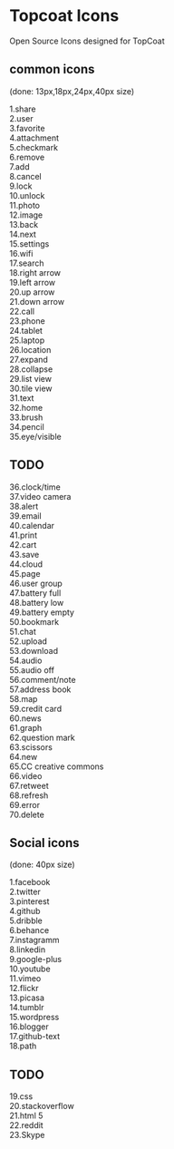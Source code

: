 Topcoat Icons
============

Open Source Icons designed for TopCoat

common icons
------------
(done: 13px,18px,24px,40px size)

1.share  
2.user  
3.favorite  
4.attachment  
5.checkmark  
6.remove  
7.add  
8.cancel  
9.lock  
10.unlock  
11.photo  
12.image  
13.back  
14.next  
15.settings  
16.wifi  
17.search  
18.right arrow  
19.left arrow  
20.up arrow  
21.down arrow  
22.call  
23.phone  
24.tablet  
25.laptop  
26.location  
27.expand  
28.collapse  
29.list view  
30.tile view  
31.text  
32.home  
33.brush  
34.pencil  
35.eye/visible  


TODO
-----

36.clock/time  
37.video camera  
38.alert  
39.email  
40.calendar  
41.print  
42.cart  
43.save  
44.cloud  
45.page  
46.user group  
47.battery full  
48.battery low  
49.battery empty  
50.bookmark  
51.chat  
52.upload  
53.download  
54.audio  
55.audio off  
56.comment/note  
57.address book  
58.map  
59.credit card  
60.news  
61.graph  
62.question mark  
63.scissors  
64.new  
65.CC creative commons  
66.video  
67.retweet  
68.refresh  
69.error  
70.delete  

Social icons
-------------
(done: 40px size)

1.facebook  
2.twitter  
3.pinterest  
4.github  
5.dribble  
6.behance  
7.instagramm  
8.linkedin  
9.google-plus  
10.youtube  
11.vimeo  
12.flickr  
13.picasa  
14.tumblr  
15.wordpress  
16.blogger  
17.github-text  
18.path  

TODO
-----

19.css  
20.stackoverflow  
21.html 5  
22.reddit  
23.Skype  

